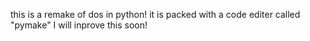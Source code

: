 this is a remake of dos in python! it is packed with a code editer called "pymake" I will inprove this soon!
